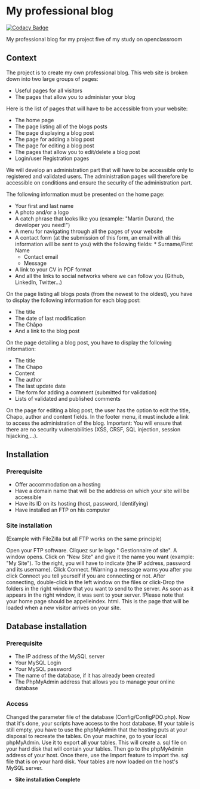 # My professional blog

[![Codacy Badge](https://api.codacy.com/project/badge/Grade/93291baa746f45d7ae67a5859936cd8f)](https://app.codacy.com/app/michaelgtfr/my_professional_blog?utm_source=github.com&utm_medium=referral&utm_content=michaelgtfr/my_professional_blog&utm_campaign=Badge_Grade_Settings)

My professional blog for my project five of my study on openclassroom

## Context

The project is to create my own professional blog. This web site is broken down into two large groups of pages:

  * Useful pages for all visitors
  * The pages that allow you to administer your blog
  
Here is the list of pages that will have to be accessible from your website:
  
  * The home page
  * The page listing all of the blogs posts
  * The page displaying a blog post
  * The page for adding a blog post
  * The page for editing a blog post
  * The pages that allow you to edit/delete a blog post
  * Login/user Registration pages
  
We will develop an administration part that will have to be accessible only to registered and validated users.
The administration pages will therefore be accessible on conditions and ensure the security of the administration part.

The following information must be presented on the home page:

  * Your first and last name
  * A photo and/or a logo
  * A catch phrase that looks like you (example: "Martin Durand, the developer you need!")
  * A menu for navigating through all the pages of your website
  * A contact form (at the submission of this form, an email with all this information will be sent to you) with the following fields:         * Surname/First Name
      * Contact email
      * Message
  * A link to your CV in PDF format
  * And all the links to social networks where we can follow you (Github, LinkedIn, Twitter...)

On the page listing all blogs posts (from the newest to the oldest), you have to display the following information for each blog post:

  * The title
  * The date of last modification
  * The Châpo
  * And a link to the blog post
  
On the page detailing a blog post, you have to display the following information:

  * The title
  * The Chapo
  * Content
  * The author
  * The last update date
  * The form for adding a comment (submitted for validation)
  * Lists of validated and published comments
  
On the page for editing a blog post, the user has the option to edit the title, Chapo, author and content fields.
In the footer menu, it must include a link to access the administration of the blog.
Important: You will ensure that there are no security vulnerabilities (XSS, CRSF, SQL injection, session hijacking,...).

## Installation

### Prerequisite

  * Offer accommodation on a hosting
  * Have a domain name that will be the address on which your site will be accessible
  * Have its ID on its hosting (host, password, Identifying)
  * Have installed an FTP on his computer
  
### Site installation
(Example with FileZilla but all FTP works on the same principle)

  Open your FTP software. Cliquez sur le logo " Gestionnaire of site". A window opens. Click on "New Site" and give it the name you want (example: "My Site"). To the right, you will have to indicate (the IP address, password and its username). Click Connect.
  !Warning a message warns you after you click Connect you tell yourself if you are connecting or not.
  After connecting, double-click in the left window on the files or click-Drop the folders in the right window that you want to send to the server. As soon as it appears in the right window, it was sent to your server.
  !Please note that your home page should be appelleindex. html. This is the page that will be loaded when a new visitor arrives on your site.
  
## Database installation

### Prerequisite

  * The IP address of the MySQL server
  * Your MySQL Login
  * Your MySQL password
  * The name of the database, if it has already been created
  * The PhpMyAdmin address that allows you to manage your online database
  
### Access

   Changed the parameter file of the database (Config/ConfigPDO.php). Now that it's done, your scripts have access to the host database.
   !If your table is still empty, you have to use the phpMyAdmin that the hosting puts at your disposal to recreate the tables. On your machine, go to your local phpMyAdmin. Use it to export all your tables. This will create a. sql file on your hard disk that will contain your tables. Then go to the phpMyAdmin address of your host. Once there, use the Import feature to import the. sql file that is on your hard disk. Your tables are now loaded on the host's MySQL server.
   
   * **Site installation Complete**
